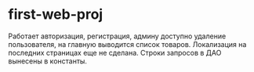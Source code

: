 # first-web-proj
Работает авторизация, регистрация, админу доступно удаление пользователя, на главную выводится список товаров. Локализация на последних страницах еще не сделана.
Строки запросов в ДАО вынесены в константы.

